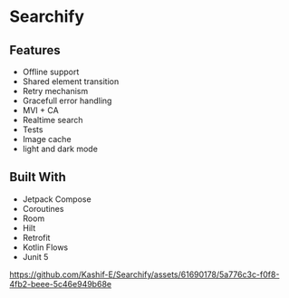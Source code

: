 # Searchify

## Features
<ul>
  <li>Offline support</li>
  <li>Shared element transition</li>
  <li>Retry mechanism</li>
  <li>Gracefull error handling</li>
  <li>MVI + CA</li>
  <li> Realtime search </li>
  <li> Tests</li>
  <li>Image cache</li>
  <li> light and dark mode </li>
</ul>

## Built With
<ul>
  <li>Jetpack Compose</li>
  <li>Coroutines</li>
  <li>Room</li>
  <li>Hilt</li>
  <li>Retrofit</li>
  <li>Kotlin Flows</li>
  <li>Junit 5</li>
</ul>

https://github.com/Kashif-E/Searchify/assets/61690178/5a776c3c-f0f8-4fb2-beee-5c46e949b68e




